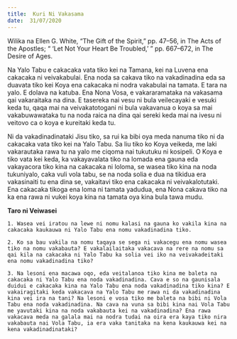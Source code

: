 ```yaml
---
title:  Kuri Ni Vakasama
date:  31/07/2020
---
```


Wilika na Ellen G. White, “The Gift of the Spirit,” pp. 47–56, in The Acts of the Apostles; “ ‘Let Not Your Heart Be Troubled,’ ” pp. 667–672, in The Desire of Ages.

Na Yalo Tabu e cakacaka vata tiko kei na Tamana, kei na Luvena ena cakacaka ni veivakabulai. Ena noda sa cakava tiko na vakadinadina eda sa duavata tiko kei Koya ena cakacaka ni nodra vakabulai na tamata. E tara na yalo. E dolava na katuba. Ena Nona Vosa, e vakararamataka na vakasama qai vakaraitaka na dina. E tasereka nai vesu ni bula veilecayaki e vesuki keda tu, qaqa mai na veivakatotogani ni bula vakavanua o koya sa mai vakabuwawataka tu na noda raica na dina qai sereki keda mai na ivesu ni veitovo ca o koya e kureitaki keda tu.

Ni da vakadinadinataki Jisu tiko, sa rui ka bibi oya meda nanuma tiko ni da cakacaka vata tiko kei na Yalo Tabu. Sa liu tiko ko Koya veikeda, me laki vakarautaka rawa tu na yalo me ciqoma nai tukutuku ni kosipeli. O Koya e tiko vata kei keda, ka vakayavalata tiko na lomada ena gauna eda vakayacora tiko kina na cakacaka ni loloma, se wasea tiko kina na noda tukuniyalo, caka vuli vola tabu, se na noda solia e dua na tikidua era vakasinaiti tu ena dina se, vakaitavi tiko ena cakacaka ni veivakalotutaki. Ena cakacaka tikoga ena loma ni tamata yadudua, ena Nona cakava tiko na ka ena rawa ni vukei koya kina na tamata oya kina bula tawa mudu.

**Taro ni Veiwasei**

`1. Wasea vei iratou na lewe ni nomu kalasi na gauna ko vakila kina na cakacaka kaukauwa ni Yalo Tabu ena nomu vakadinadina tiko.`

`2. Ko sa bau vakila na nomu taqaya se sega ni vakacegu ena nomu wasea tiko na nomu vakabauta? E vakalailaitaka vakacava na rere na nomu sa qai kila na cakacaka ni Yalo Tabu ka solia vei iko na veivakadeitaki ena nomu vakadinadina tiko?`

`3. Na lesoni ena macawa oqo, eda veitalanoa tiko kina me baleta na cakacaka ni Yalo Tabu ena noda vakadinadina. Cava e so na gaunisala duidui e cakacaka kina na Yalo Tabu ena noda vakadinadina tiko kina? E vakairagitaki keda vakacava na Yalo Tabu me rawa ni da vakadinadina kina vei ira na tani? Na lesoni e vosa tiko me baleta na bibi ni Vola Tabu ena noda vakadinadina. Na cava na vuna sa bibi kina nai Vola Tabu me yavutaki kina na noda vakabauta kei na vakadinadina? Ena rawa vakacava meda na galala mai na nodra tudai na oira era kaya tiko nira vakabauta nai Vola Tabu, ia era vaka tanitaka na kena kaukauwa kei na kena vakadinadinataki?`